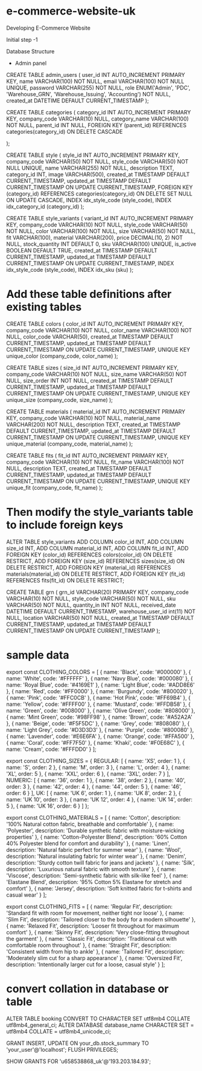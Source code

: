 # e-commerce-website-uk

Developing E-Commerce Website

Initial step -1

Database Structure

- Admin panel

CREATE TABLE admin_users (
user_id INT AUTO_INCREMENT PRIMARY KEY,
name VARCHAR(100) NOT NULL,
email VARCHAR(100) NOT NULL UNIQUE,
password VARCHAR(255) NOT NULL,
role ENUM('Admin', 'PDC', 'Warehouse_GRN', 'Warehouse_Issuing', 'Accounting') NOT NULL,
created_at DATETIME DEFAULT CURRENT_TIMESTAMP
);

CREATE TABLE categories (
category_id INT AUTO_INCREMENT PRIMARY KEY,
company_code VARCHAR(10) NULL,
category_name VARCHAR(100) NOT NULL,
parent_id INT NULL,
FOREIGN KEY (parent_id) REFERENCES categories(category_id) ON DELETE CASCADE

);

CREATE TABLE style (
style_id INT AUTO_INCREMENT PRIMARY KEY,
company_code VARCHAR(50) NOT NULL,
style_code VARCHAR(50) NOT NULL UNIQUE,
name VARCHAR(255) NOT NULL,
description TEXT,
category_id INT,
image VARCHAR(500),
created_at TIMESTAMP DEFAULT CURRENT_TIMESTAMP,
updated_at TIMESTAMP DEFAULT CURRENT_TIMESTAMP ON UPDATE CURRENT_TIMESTAMP,
FOREIGN KEY (category_id) REFERENCES categories(category_id) ON DELETE SET NULL ON UPDATE CASCADE,
INDEX idx_style_code (style_code),
INDEX idx_category_id (category_id)
);

CREATE TABLE style_variants (
variant_id INT AUTO_INCREMENT PRIMARY KEY,
company_code VARCHAR(10) NOT NULL,
style_code VARCHAR(50) NOT NULL,
color VARCHAR(100) NOT NULL,
size VARCHAR(50) NOT NULL,
fit VARCHAR(100),
material VARCHAR(200),
price DECIMAL(10, 2) NOT NULL,
stock_quantity INT DEFAULT 0,
sku VARCHAR(100) UNIQUE,
is_active BOOLEAN DEFAULT TRUE,
created_at TIMESTAMP DEFAULT CURRENT_TIMESTAMP,
updated_at TIMESTAMP DEFAULT CURRENT_TIMESTAMP ON UPDATE CURRENT_TIMESTAMP,
INDEX idx_style_code (style_code),
INDEX idx_sku (sku)
);

# Add these table definitions after existing tables

CREATE TABLE colors (
color_id INT AUTO_INCREMENT PRIMARY KEY,
company_code VARCHAR(10) NOT NULL,
color_name VARCHAR(100) NOT NULL,
color_code VARCHAR(50),
created_at TIMESTAMP DEFAULT CURRENT_TIMESTAMP,
updated_at TIMESTAMP DEFAULT CURRENT_TIMESTAMP ON UPDATE CURRENT_TIMESTAMP,
UNIQUE KEY unique_color (company_code, color_name)
);

CREATE TABLE sizes (
size_id INT AUTO_INCREMENT PRIMARY KEY,
company_code VARCHAR(10) NOT NULL,
size_name VARCHAR(50) NOT NULL,
size_order INT NOT NULL,
created_at TIMESTAMP DEFAULT CURRENT_TIMESTAMP,
updated_at TIMESTAMP DEFAULT CURRENT_TIMESTAMP ON UPDATE CURRENT_TIMESTAMP,
UNIQUE KEY unique_size (company_code, size_name)
);

CREATE TABLE materials (
material_id INT AUTO_INCREMENT PRIMARY KEY,
company_code VARCHAR(10) NOT NULL,
material_name VARCHAR(200) NOT NULL,
description TEXT,
created_at TIMESTAMP DEFAULT CURRENT_TIMESTAMP,
updated_at TIMESTAMP DEFAULT CURRENT_TIMESTAMP ON UPDATE CURRENT_TIMESTAMP,
UNIQUE KEY unique_material (company_code, material_name)
);

CREATE TABLE fits (
fit_id INT AUTO_INCREMENT PRIMARY KEY,
company_code VARCHAR(10) NOT NULL,
fit_name VARCHAR(100) NOT NULL,
description TEXT,
created_at TIMESTAMP DEFAULT CURRENT_TIMESTAMP,
updated_at TIMESTAMP DEFAULT CURRENT_TIMESTAMP ON UPDATE CURRENT_TIMESTAMP,
UNIQUE KEY unique_fit (company_code, fit_name)
);

# Then modify the style_variants table to include foreign keys

ALTER TABLE style_variants
ADD COLUMN color_id INT,
ADD COLUMN size_id INT,
ADD COLUMN material_id INT,
ADD COLUMN fit_id INT,
ADD FOREIGN KEY (color_id) REFERENCES colors(color_id) ON DELETE RESTRICT,
ADD FOREIGN KEY (size_id) REFERENCES sizes(size_id) ON DELETE RESTRICT,
ADD FOREIGN KEY (material_id) REFERENCES materials(material_id) ON DELETE RESTRICT,
ADD FOREIGN KEY (fit_id) REFERENCES fits(fit_id) ON DELETE RESTRICT;

CREATE TABLE grn (
grn_id VARCHAR(20) PRIMARY KEY,
company_code VARCHAR(10) NOT NULL,
style_code VARCHAR(50) NOT NULL,
sku VARCHAR(50) NOT NULL,
quantity_in INT NOT NULL,
received_date DATETIME DEFAULT CURRENT_TIMESTAMP,
warehouse_user_id int(11) NOT NULL,
location VARCHAR(50) NOT NULL,
created_at TIMESTAMP DEFAULT CURRENT_TIMESTAMP,
updated_at TIMESTAMP DEFAULT CURRENT_TIMESTAMP ON UPDATE CURRENT_TIMESTAMP
);

# sample data

export const CLOTHING_COLORS = [
{ name: 'Black', code: '#000000' },
{ name: 'White', code: '#FFFFFF' },
{ name: 'Navy Blue', code: '#000080' },
{ name: 'Royal Blue', code: '#4169E1' },
{ name: 'Light Blue', code: '#ADD8E6' },
{ name: 'Red', code: '#FF0000' },
{ name: 'Burgundy', code: '#800020' },
{ name: 'Pink', code: '#FFC0CB' },
{ name: 'Hot Pink', code: '#FF69B4' },
{ name: 'Yellow', code: '#FFFF00' },
{ name: 'Mustard', code: '#FFDB58' },
{ name: 'Green', code: '#008000' },
{ name: 'Olive Green', code: '#808000' },
{ name: 'Mint Green', code: '#98FF98' },
{ name: 'Brown', code: '#A52A2A' },
{ name: 'Beige', code: '#F5F5DC' },
{ name: 'Grey', code: '#808080' },
{ name: 'Light Grey', code: '#D3D3D3' },
{ name: 'Purple', code: '#800080' },
{ name: 'Lavender', code: '#E6E6FA' },
{ name: 'Orange', code: '#FFA500' },
{ name: 'Coral', code: '#FF7F50' },
{ name: 'Khaki', code: '#F0E68C' },
{ name: 'Cream', code: '#FFFDD0' }
];

export const CLOTHING_SIZES = {
REGULAR: [
{ name: 'XS', order: 1 },
{ name: 'S', order: 2 },
{ name: 'M', order: 3 },
{ name: 'L', order: 4 },
{ name: 'XL', order: 5 },
{ name: 'XXL', order: 6 },
{ name: '3XL', order: 7 }
],
NUMERIC: [
{ name: '36', order: 1 },
{ name: '38', order: 2 },
{ name: '40', order: 3 },
{ name: '42', order: 4 },
{ name: '44', order: 5 },
{ name: '46', order: 6 }
],
UK: [
{ name: 'UK 6', order: 1 },
{ name: 'UK 8', order: 2 },
{ name: 'UK 10', order: 3 },
{ name: 'UK 12', order: 4 },
{ name: 'UK 14', order: 5 },
{ name: 'UK 16', order: 6 }
]
};

export const CLOTHING_MATERIALS = [
{
name: 'Cotton',
description: '100% Natural cotton fabric, breathable and comfortable'
},
{
name: 'Polyester',
description: 'Durable synthetic fabric with moisture-wicking properties'
},
{
name: 'Cotton-Polyester Blend',
description: '60% Cotton 40% Polyester blend for comfort and durability'
},
{
name: 'Linen',
description: 'Natural fabric perfect for summer wear'
},
{
name: 'Wool',
description: 'Natural insulating fabric for winter wear'
},
{
name: 'Denim',
description: 'Sturdy cotton twill fabric for jeans and jackets'
},
{
name: 'Silk',
description: 'Luxurious natural fabric with smooth texture'
},
{
name: 'Viscose',
description: 'Semi-synthetic fabric with silk-like feel'
},
{
name: 'Elastane Blend',
description: '95% Cotton 5% Elastane for stretch and comfort'
},
{
name: 'Jersey',
description: 'Soft knitted fabric for t-shirts and casual wear'
}
];

export const CLOTHING_FITS = [
{
name: 'Regular Fit',
description: 'Standard fit with room for movement, neither tight nor loose'
},
{
name: 'Slim Fit',
description: 'Tailored closer to the body for a modern silhouette'
},
{
name: 'Relaxed Fit',
description: 'Looser fit throughout for maximum comfort'
},
{
name: 'Skinny Fit',
description: 'Very close-fitting throughout the garment'
},
{
name: 'Classic Fit',
description: 'Traditional cut with comfortable room throughout'
},
{
name: 'Straight Fit',
description: 'Consistent width from hip to ankle'
},
{
name: 'Tailored Fit',
description: 'Moderately slim cut for a sharp appearance'
},
{
name: 'Oversized Fit',
description: 'Intentionally larger cut for a loose, casual style'
}
];

# convert collation in database or table

ALTER TABLE booking CONVERT TO CHARACTER SET utf8mb4 COLLATE utf8mb4_general_ci;
ALTER DATABASE database_name CHARACTER SET = utf8mb4 COLLATE = utf8mb4_unicode_ci;


GRANT INSERT, UPDATE ON your_db.stock_summary TO 'your_user'@'localhost';
FLUSH PRIVILEGES;

SHOW GRANTS FOR 'u658538868_uk'@'193.203.184.93';